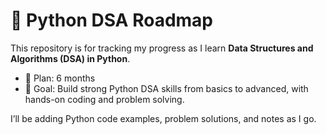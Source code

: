 # 🐍 Python DSA Roadmap

This repository is for tracking my progress as I learn **Data Structures and Algorithms (DSA) in Python**.

- 📅 Plan: 6 months
- 🚀 Goal: Build strong Python DSA skills from basics to advanced, with hands-on coding and problem solving.

I’ll be adding Python code examples, problem solutions, and notes as I go.
